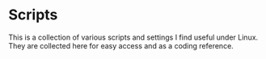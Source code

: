 # Scripts

This is a collection of various scripts and settings I find useful under Linux.
They are collected here for easy access and as a coding reference.

